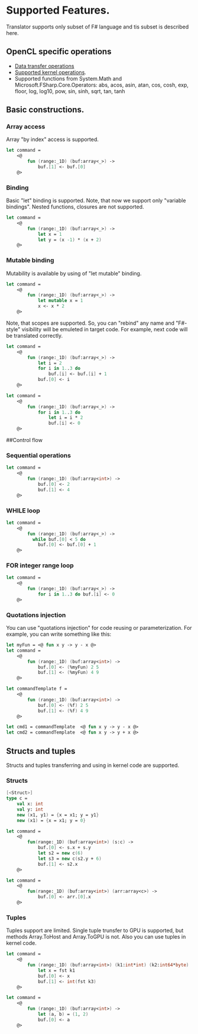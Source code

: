 # Supported Features.

Translator supports only subset of F# language and tis subset is described here.

## OpenCL specific operations
 * [Data transfer operations](Brahma.FSharp/Api_Reference/Brahma.FSharp.OpenCL.Extensions/brahma-fsharp-opencl-extensions.html)
 * [Supported kernel operations](Brahma.FSharp/Api_Reference/Brahma.FSharp.OpenCL.Extensions/global-opencl.html).
 * Supported functions from System.Math and Microsoft.FSharp.Core.Operators: abs, acos, asin, atan, cos, cosh, exp, floor, log, log10, pow, sin, sinh, sqrt, tan, tanh


## Basic constructions.

### Array access
Array "by index" access is supported.

```fsharp
let command = 
    <@ 
        fun (range:_1D) (buf:array<_>) ->
            buf.[1] <- buf.[0]
    @>
```

### Binding
Basic "let" binding is supported. Note, that now we support only "variable bindings". Nested functions, closures are not supported.

```fsharp
let command = 
    <@ 
        fun (range:_1D) (buf:array<_>) ->
            let x = 1
            let y = (x -1) * (x + 2)
    @>

```

### Mutable binding
Mutability is available by using of "let mutable" binding.

```fsharp
let command = 
    <@ 
        fun (range:_1D) (buf:array<_>) ->
            let mutable x = 1
            x <- x * 2
    @>
```

Note, that scopes are supported. So, you can "rebind" any name and "F#-style" visibility will be emuleted in target code. For example, next code will be translated correctly.

```fsharp
let command = 
    <@ 
        fun (range:_1D) (buf:array<_>) ->
            let i = 2
            for i in 1..3 do     
                buf.[i] <- buf.[i] + 1
            buf.[0] <- i
    @>

let command = 
    <@ 
        fun (range:_1D) (buf:array<_>) ->
            for i in 1..3 do
                let i = i * 2     
                buf.[i] <- 0
    @>
```

##Control flow

### Sequential operations

```fsharp
let command = 
    <@ 
        fun (range:_1D) (buf:array<int>) ->
            buf.[0] <- 2
            buf.[1] <- 4
    @>
```

### WHILE loop

```fsharp
let command = 
    <@ 
        fun (range:_1D) (buf:array<_>) ->
          while buf.[0] < 5 do
            buf.[0] <- buf.[0] + 1
    @>
```

### FOR integer range loop

```fsharp
let command = 
    <@ 
        fun (range:_1D) (buf:array<_>) -> 
            for i in 1..3 do buf.[i] <- 0
    @>
```

### Quotations injection
You can use "quotations injection" for code reusing or parameterization. For example, you can write something like this:

```fsharp
let myFun = <@ fun x y -> y - x @>
let command = 
    <@ 
        fun (range:_1D) (buf:array<int>) ->
            buf.[0] <- (%myFun) 2 5
            buf.[1] <- (%myFun) 4 9
    @>

let commandTemplate f = 
    <@ 
        fun (range:_1D) (buf:array<int>) ->
            buf.[0] <- (%f) 2 5
            buf.[1] <- (%f) 4 9
    @>

let cmd1 = commandTemplate  <@ fun x y -> y - x @>
let cmd2 = commandTemplate  <@ fun x y -> y + x @>
```


## Structs and tuples

Structs and tuples transferring and using in kernel code are supported.

### Structs

```fsharp
[<Struct>]
type c =
    val x: int 
    val y: int
    new (x1, y1) = {x = x1; y = y1} 
    new (x1) = {x = x1; y = 0}

let command = 
    <@ 
        fun(range:_1D) (buf:array<int>) (s:c) -> 
            buf.[0] <- s.x + s.y
            let s2 = new c(6)
            let s3 = new c(s2.y + 6)
            buf.[1] <- s2.x
    @>

let command = 
    <@ 
        fun(range:_1D) (buf:array<int>) (arr:array<c>) -> 
            buf.[0] <- arr.[0].x         
    @>
```

### Tuples

Tuples support are limited. Single tuple trunsfer to GPU is supported, but methods Array.ToHost and Array.ToGPU is not.
Also you can use tuples in kernel code.

```fsharp
let command = 
    <@ 
        fun (range:_1D) (buf:array<int>) (k1:int*int) (k2:int64*byte) (k3:float32*int) -> 
            let x = fst k1
            buf.[0] <- x
            buf.[1] <- int(fst k3)
    @>

let command = 
    <@ 
        fun (range:_1D) (buf:array<int>) -> 
            let (a, b) = (1, 2)
            buf.[0] <- a
    @>
```